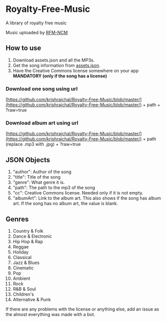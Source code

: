 # Royalty-Free-Music
A library of royalty free music

Music uploaded by [RFM-NCM](https://www.youtube.com/@RFM_NCM)

## How to use
1. Download assets.json and all the MP3s.
2. Get the song information from [assets.json](assets.json).
3. Have the Creative Commons license somewhere on your app **MANDATORY (only if the song has a license)**
### Download one song using url
[https://github.com/krishrajchal/Royalty-Free-Music/blob/master/](https://github.com/krishrajchal/Royalty-Free-Music/blob/master/) + path + ?raw=true
### Download album art using url
[https://github.com/krishrajchal/Royalty-Free-Music/blob/master/](https://github.com/krishrajchal/Royalty-Free-Music/blob/master/) + path (replace .mp3 with .jpg) + ?raw=true

## JSON Objects
1. "author": Author of the song
2. "title": Title of the song
3. "genre": What genre it is.
4. "path": The path to the mp3 of the song
5. "cc": Creative Commons license. Needed only if it is not empty.
6. "albumArt": Link to the album art. This also shows if the song has album art. If the song has no album art, the value is blank.

## Genres
1. Country & Folk
2. Dance & Electronic
3. Hip Hop & Rap
4. Reggae
5. Holiday
6. Classical
7. Jazz & Blues
8. Cinematic
9. Pop
10. Ambient
11. Rock
12. R&B & Soul
13. Children's
14. Alternative & Punk

If there are any problems with the license or anything else, add an issue as the almost everything was made with a bot.

